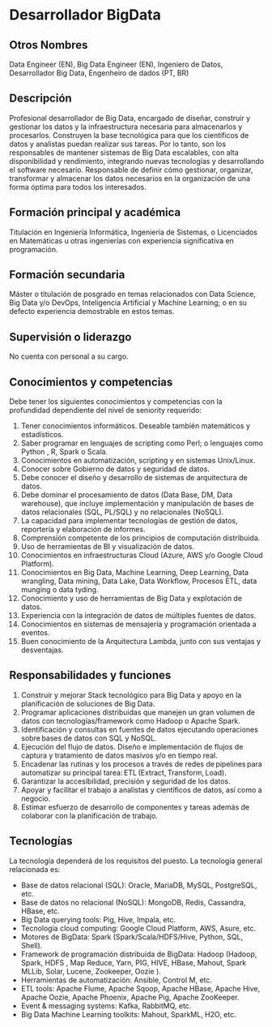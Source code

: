 # Desarrollador BigData

## Otros Nombres

Data Engineer (EN), Big Data Engineer (EN), Ingeniero de Datos, Desarrollador Big Data, Engenheiro de dados (PT, BR)

## Descripción

Profesional desarrollador de Big Data, encargado de diseñar, construir y gestionar los datos y la infraestructura necesaria para almacenarlos y procesarlos. Construyen la base tecnológica para que los científicos de datos y analistas puedan realizar sus tareas. Por lo tanto, son los responsables de mantener sistemas de Big Data escalables, con alta disponibilidad y rendimiento, integrando nuevas tecnologías y desarrollando el software necesario. Responsable de definir cómo gestionar, organizar, transformar y almacenar los datos necesarios en la organización de una forma óptima para todos los interesados. 

## Formación principal y académica

Titulación en Ingeniería Informática, Ingeniería de Sistemas, o Licenciados en Matemáticas u otras ingenierías con experiencia significativa en programación. 

## Formación secundaria

Máster o titulación de posgrado en temas relacionados con Data Science, Big Data y/o DevOps, Inteligencia Artificial y Machine Learning; o en su defecto experiencia demostrable en estos temas. 

## Supervisión o liderazgo

No cuenta con personal a su cargo. 

## Conocimientos y competencias

Debe tener los siguientes conocimientos y competencias con la profundidad dependiente del nivel de seniority requerido:

1. Tener conocimientos informáticos. Deseable también matemáticos y estadísticos.  
2. Saber programar en lenguajes de scripting como Perl; o lenguajes como Python , R, Spark o Scala. 
3. Conocimientos en automatización, scripting y en sistemas Unix/Linux. 
4. Conocer sobre Gobierno de datos y seguridad de datos. 
5. Debe conocer el diseño y desarrollo de sistemas de arquitectura de datos. 
6. Debe dominar el procesamiento de datos (Data Base, DM, Data warehouse), que incluye implementación y manipulación de bases de datos relacionales (SQL, PL/SQL) y no relacionales (NoSQL). 
7. La capacidad para implementar tecnologías de gestión de datos, reportería y elaboración de informes. 
8. Comprensión competente de los principios de computación distribuida.
9. Uso de herramientas de BI y visualización de datos. 
10. Conocimientos en infraestructuras Cloud (Azure, AWS y/o Google Cloud Platform). 
11. Conocimientos en Big Data, Machine Learning, Deep Learning, Data wrangling, Data mining, Data Lake, Data Workflow, Procesos ETL, data munging o data tyding. 
12. Conocimiento y uso de herramientas de Big Data y explotación de datos. 
13. Experiencia con la integración de datos de múltiples fuentes de datos.
14. Conocimientos en sistemas de mensajería y programación orientada a eventos.
15. Buen conocimiento de la Arquitectura Lambda, junto con sus ventajas y desventajas.

## Responsabilidades y funciones

1. Construir y mejorar Stack tecnológico para Big Data y apoyo en la planificación de soluciones de Big Data. 
2. Programar aplicaciones distribuidas que manejen un gran volumen de datos con tecnologías/framework como Hadoop o Apache Spark. 
3. Identificación y consultas en fuentes de datos ejecutando operaciones sobre bases de datos con SQL y NoSQL. 
4. Ejecución del flujo de datos. Diseño e implementación de flujos de captura y tratamiento de datos masivos y/o en tiempo real. 
5. Encadenar las rutinas y los procesos a través de redes de pipelines para automatizar su principal tarea: ETL (Extract, Transform, Load). 
6. Garantizar la accesibilidad, precisión y seguridad de los datos. 
7. Apoyar y facilitar el trabajo a analistas y científicos de datos, así como a negocio. 
8. Estimar esfuerzo de desarrollo de componentes y tareas además de colaborar con la planificación de trabajo.

## Tecnologías

La tecnología dependerá de los requisitos del puesto. La tecnología general relacionada es:
- Base de datos relacional (SQL): Oracle, MariaDB, MySQL, PostgreSQL, etc.
- Base de datos no relacional (NoSQL): MongoDB, Redis, Cassandra, HBase, etc.
- Big Data querying tools: Pig, Hive, Impala, etc.
- Tecnología cloud computing: Google Cloud Platform, AWS, Asure, etc.
- Motores de BigData: Spark (Spark/Scala/HDFS/Hive, Python, SQL, Shell).
- Framework de programación distribuida de BigData: Hadoop (Hadoop, Spark,  HDFS , Map Reduce, Yarn, PIG, HIVE, HBase, Mahout, Spark MLLib, Solar, Lucene, Zookeeper, Oozie ).
- Herramientas de automatización: Ansible, Control M, etc.
- ETL tools: Apache Flume, Apache Sqoop, Apache HBase, Apache Hive, Apache Oozie, Apache Phoenix, Apache Pig, Apache ZooKeeper.
- Event & messaging systems: Kafka, RabbitMQ, etc.
- Big Data Machine Learning toolkits: Mahout, SparkML, H2O, etc.
